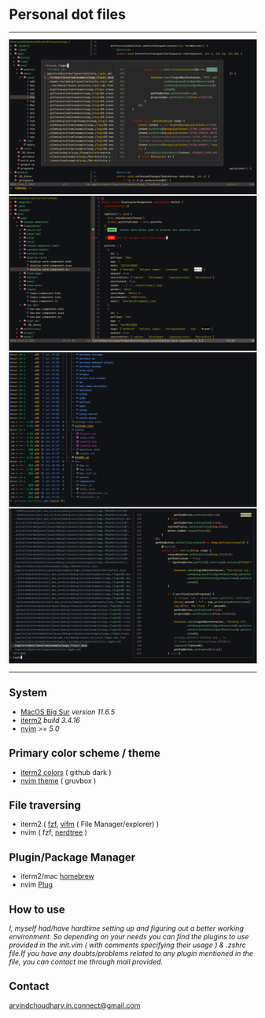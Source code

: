 # Personal dot files
---

![fzf nvim](./images/1.png)
![nvim](./images/2.png)
![fzf iterm2](./images/4.png)
![fzf iterm2](./images/3.png)



---
## System 
- [MacOS Big Sur](https://apps.apple.com/us/app/macos-big-sur/id1526878132?mt=12)   _version 11.6.5_
- [iterm2](https://iterm2.com/)  _build 3.4.16_
- [nvim](https://neovim.io/) _>= 5.0_

## Primary color scheme / theme 

- [iterm2 colors](https://iterm2colorschemes.com/) ( github dark )
- [nvim theme](https://github.com/morhetz/gruvbox) ( gruvbox )

## File traversing 
- iterm2 ( [fzf](https://github.com/junegunn/fzf), [vifm](https://vifm.info/) ( File Manager/explorer) )
- nvim ( fzf, [nerdtree](https://github.com/preservim/nerdtree) )

## Plugin/Package Manager
- iterm2/mac [homebrew](https://brew.sh/)
- nvim [Plug](https://github.com/junegunn/vim-plug)
 
## How to use 
_I, myself had/have hardtime setting up and figuring out a better working environment. So depending on your needs you can find the plugins to use provided in the init.vim ( with comments specifying their usage ) & .zshrc file.If you have any doubts/problems related to any plugin mentioned in the file, you can contact me through mail provided._

## Contact 
 arvindchoudhary.in.connect@gmail.com
